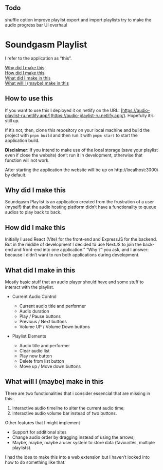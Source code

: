## Todo

shuffle option
improve playlist
export and import playlists
try to make the audio progress bar
UI overhaul

# Soundgasm Playlist

I refer to the application as “this”.

[Why did I make this](#why-did)<br/>
[How did I make this](#how-did)<br/>
[What did I make in this](#what-did)<br/>
[What will I (maybe) make in this](#what-will)

<h2>How to use this</h2>

If you want to use this I deployed it on netlify on the URL: [https://audio-playlist-ru.netlify.app/](https://audio-playlist-ru.netlify.app/). Hopefully it’s still up.

If it’s not, then, clone this repository on your local machine and build the project with `pnpm build` and then run it with `pnpm start` to start the application build.

**Disclaimer**: If you intend to make use of the local storage (save your playlist even if close the website) don’t run it in development, otherwise that function will not work.

After starting the application the website will be up on http://localhost:3000/ by default.

<h2 id="why-did">Why did I make this</h2>

Soundgasm Playlist is an application created from the frustration of a user (myself) that the audio hosting platform didn’t have a functionality to queue audios to play back to back.

<h2 id="how-did">How did I make this</h2>

Initially I used React (Vite) for the front-end and ExpressJS for the backend. But in the middle of development I decided to use NextJS to join the back-end and front-end into one application." “Why ?” you ask, and I answer: because I didn’t want to run both applications during development.

<h2 id="what-did">What did I make in this</h2>
Mostly basic stuff that an audio player should have and some stuff to interact with the playlist.

-   Current Audio Control

    -   Current audio title and performer
    -   Audio duration
    -   Play / Pause buttons
    -   Previous / Next buttons
    -   Volume UP / Volume Down buttons

-   Playlist Elements
    -   Audio title and performer
    -   Clear audio list
    -   Play now button
    -   Delete from list button
    -   Move up / Move down buttons

<h2 id="what-will">What will I (maybe) make in this</h2>

There are two functionalities that i consider essencial that are missing in this:

1. Interactive audio timeline to alter the current audio time;
2. Interactive audio volume bar instead of two buttons.

<span>Other features that I might implement</span>

-   Support for additional sites
-   Change audio order by dragging instead of using the arrows;
-   Maybe, maybe, maybe a user system to store data (favourites, multiple playlists).

I had the idea to make this into a web extension but I haven’t looked into how to do something like that.
